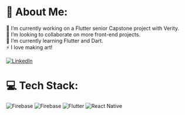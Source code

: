 # 💫 About Me:
🔭 I’m currently working on a Flutter senior Capstone project with Verity.<br>👯 I’m looking to collaborate on more front-end projects. <br>🌱 I’m currently learning Flutter and Dart.<br>⚡ I love making art! 

[![LinkedIn](https://img.shields.io/badge/LinkedIn-%230077B5.svg?logo=linkedin&logoColor=white)](https://linkedin.com/in/www.linkedin.com/in/noosrat-rahman) 

# 💻 Tech Stack:
![Firebase](https://img.shields.io/badge/firebase-%23039BE5.svg?style=for-the-badge&logo=firebase) ![Firebase](https://img.shields.io/badge/Firebase-039BE5?style=for-the-badge&logo=Firebase&logoColor=white) ![Flutter](https://img.shields.io/badge/Flutter-%2302569B.svg?style=for-the-badge&logo=Flutter&logoColor=white) ![React Native](https://img.shields.io/badge/react_native-%2320232a.svg?style=for-the-badge&logo=react&logoColor=%2361DAFB)
